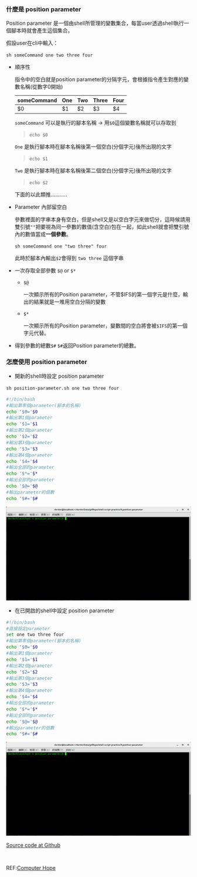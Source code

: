 ### 什麼是 **position parameter**

Position parameter 是一個由shell所管理的變數集合，每當user透過shell執行一個腳本時就會產生這個集合。

假設user在cli中輸入：

`sh someCommand one two three four`

- 順序性

  指令中的空白就是position parameter的分隔字元，會根據指令產生對應的變數名稱(從數字0開始)

  | someCommand | One  | Two  | Three | Four |
  | ----------- | :--- | ---- | ----- | ---- |
  | $0          | $1   | $2   | $3    | $4   |

  `someCommand` 可以是執行的腳本名稱 -> 用`$0`這個變數名稱就可以存取到

  > `echo $0`

  `One` 是執行腳本時在腳本名稱後第一個空白(分個字元)後所出現的文字 

  > `echo $1`

  `Two` 是執行腳本時在腳本名稱後第二個空白(分個字元)後所出現的文字

  > `echo $2`

  下面的以此類推...........

- Parameter 內部留空白

  參數裡面的字串本身有空白，但是shell又是以空白字元來做切分，這時候請用雙引號`""`把要視為同一參數的數值(含空白)包在一起，如此shell就會把雙引號內的數值當成**一個參數**。

  `sh someCommand one "two three" four`

   此時於腳本內輸出`$2`會得到 `two three` 這個字串

- 一次存取全部參數 `$@` or `$*`

  

  

  - `$@` 

    一次顯示所有的Position parameter，不管$IFS的第一個字元是什麼，輸出的結果就是一堆用空白分隔的變數

  - `$*`

    一次顯示所有的Position parameter，變數間的空白將會被`$IFS`的第一個字元代替。

- 得到參數的總數`$#`
  `$#`返回Position parameter的總數。

### 怎麼使用 **position parameter**

- 開新的shell時設定 position parameter

`sh position-parameter.sh one two three four`

```Bash
#!/bin/bash
#輸出第零個parameter(腳本的名稱)
echo '$0='$0
#輸出第1個parameter
echo '$1='$1
#輸出第2個parameter 
echo '$2='$2
#輸出第3個parameter 
echo '$3='$3
#輸出第4個parameter 
echo '$4='$4
#輸出全部的parameter 
echo '$*='$*
#輸出全部的parameter
echo '$@='$@
#輸出parameter的個數
echo '$#='$#

```

![position-parameter_output](https://raw.githubusercontent.com/derder9527/shell-script-practice/master/4.position-parameter/position-parameter_output.gif)



- 在已開啟的shell中設定 position parameter

```Bash
#!/bin/bash
#直接設定parameter
set one two three four
#輸出第零個parameter(腳本的名稱)
echo '$0='$0
#輸出第1個parameter
echo '$1='$1
#輸出第2個parameter 
echo '$2='$2
#輸出第3個parameter 
echo '$3='$3
#輸出第4個parameter 
echo '$4='$4
#輸出全部的parameter 
echo '$*='$*
#輸出全部的parameter
echo '$@='$@
#輸出parameter的個數
echo '$#='$#
```

![position-parameter_set_output](https://raw.githubusercontent.com/derder9527/shell-script-practice/master/4.position-parameter/position-parameter_set_output.gif)



[Source code at Github](https://github.com/derder9527/shell-script-practice/tree/master/4.position-parameter)    

​    

REF:[Computer Hope](https://www.computerhope.com/jargon/p/positional-parameter.htm)

​    

​    

  

  

  

  